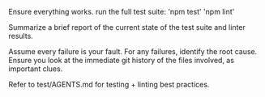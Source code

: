 Ensure everything works. run the full test suite: 
'npm test'
'npm lint'

Summarize a brief report of the current state of the test suite and linter results.

Assume every failure is your fault. For any failures, identify the root cause. Ensure you look at the immediate git history of the files involved, as important clues.

Refer to test/AGENTS.md for testing + linting best practices.
